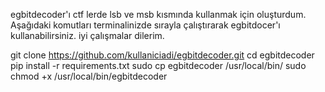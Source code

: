 egbitdecoder'ı ctf lerde lsb ve msb kısmında kullanmak için oluşturdum. Aşağıdaki komutları terminalinizde sırayla çalıştırarak egbitdocer'ı kullanabilirsiniz. iyi çalışmalar dilerim.



git clone https://github.com/kullaniciadi/egbitdecoder.git
cd egbitdecoder
pip install -r requirements.txt
sudo cp egbitdecoder /usr/local/bin/
sudo chmod +x /usr/local/bin/egbitdecoder
